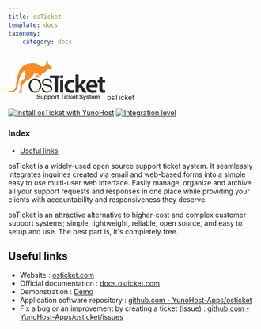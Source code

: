 ```yaml
---
title: osTicket
template: docs
taxonomy:
    category: docs
---
```


<img src="/images/osticket_logo.svg" height="80px" alt="osticket's logo"> osTicket

[![Install osTicket with YunoHost](https://install-app.yunohost.org/install-with-yunohost.png)](https://install-app.yunohost.org/?app=osticket) [![Integration level](https://dash.yunohost.org/integration/osticket.svg)](https://dash.yunohost.org/appci/app/osticket)

### Index

- [Useful links](#useful-links)

osTicket is a widely-used open source support ticket system. It seamlessly integrates inquiries created via email and web-based forms into a simple easy to use multi-user web interface. Easily manage, organize and archive all your support requests and responses in one place while providing your clients with accountability and responsiveness they deserve.

osTicket is an attractive alternative to higher-cost and complex customer support systems; simple, lightweight, reliable, open source, and easy to setup and use. The best part is, it's completely free.

## Useful links

+ Website : [osticket.com](https://osticket.com/)
+ Official documentation : [docs.osticket.com](https://docs.osticket.com/)
+ Demonstration : [Demo](http://www.ostickethacks.com/demo/demo_info.php)
+ Application software repository : [github.com - YunoHost-Apps/osticket](https://github.com/YunoHost-Apps/osticket_ynh)
+ Fix a bug or an improvement by creating a ticket (issue) : [github.com - YunoHost-Apps/osticket/issues](https://github.com/YunoHost-Apps/osticket_ynh/issues)
